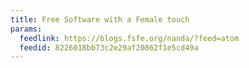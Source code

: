 ```yaml
---
title: Free Software with a Female touch
params:
  feedlink: https://blogs.fsfe.org/nanda/?feed=atom
  feedid: 8226018bb73c2e29af20862f1e5cd49a
---
```

